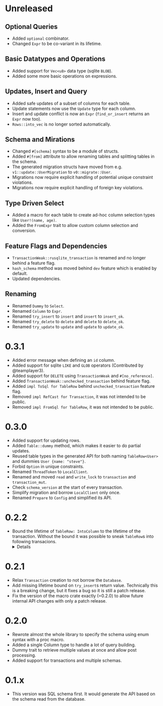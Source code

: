 # Unreleased

## Optional Queries
- Added `optional` combinator.
- Changed `Expr` to be co-variant in its lifetime.

## Basic Datatypes and Operations
- Added support for `Vec<u8>` data type (sqlite `BLOB`).
- Added some more basic operations on expressions.

## Updates, Insert and Query
- Added safe updates of a subset of columns for each table.
- Update statements now use the `Update` type for each column.
- Insert and update conflict is now an `Expr` (`find_or_insert` returns an `Expr` now too).
- `Rows::into_vec` is no longer sorted automatically.

## Schema and Mirations
- Changed `#[schema]` syntax to be a module of structs.
- Added `#[from]` attribute to allow renaming tables and splitting tables in the schema.
- The generated migration structs have moved from e.g. `v1::update::UserMigration` to `v0::migrate::User`.
- Migrations now require explicit handling of potential unique constraint violations.
- Migrations now require explicit handling of foreign key violations.

## Type Driven Select
- Added a macro for each table to create ad-hoc column selection types like `User!(name, age)`.
- Added the `FromExpr` trait to allow custom column selection and conversion.

## Feature Flags and Dependencies
- `TransactionWeak::rusqlite_transaction` is renamed and no longer behind a feature flag.
- `hash_schema` method was moved behind `dev` feature which is enabled by default.
- Updated dependencies.

## Renaming
- Renamed `Dummy` to `Select`.
- Renamed `Column` to `Expr`.
- Renamed `try_insert` to `insert` and `insert` to `insert_ok`.
- Renamed `try_delete` to `delete` and `delete` to `delete_ok`.
- Renamed `try_update` to `update` and `update` to `update_ok`.

# 0.3.1

- Added error message when defining an `id` column.
- Added support for sqlite `LIKE` and `GLOB` operators (Contributed by @teamplayer3).
- Added support for `DELETE` using `TransactionWeak` and `#[no_reference]`.
- Added `TransactionWeak::unchecked_transaction` behind feature flag.
- Added `impl ToSql for TableRow` behind `unchecked_transaction` feature flag.
- Removed `impl RefCast for Transaction`, it was not intended to be public.
- Removed `impl FromSql for TableRow`, it was not intended to be public.

# 0.3.0

- Added support for updating rows.
- Added `Table::dummy` method, which makes it easier to do partial updates.
- Reused table types in the generated API for both naming `TableRow<User>` and dummies `User {name: "steve"}`.
- Forbid `Option` in unique constraints.
- Renamed `ThreadToken` to `LocalClient`.
- Renamed and moved `read` and `write_lock` to `transaction` and `transaction_mut`.
- Check `schema_version` at the start of every transaction.
- Simplify migration and borrow `LocalClient` only once.
- Renamed `Prepare` to `Config` and simplified its API.

# 0.2.2

- Bound the lifetime of `TableRow: IntoColumn` to the lifetime of the transaction. 
Without the bound it was possible to sneak `TableRow`s into following transacions. <details>
`query_one` now checks that its input lives for as long as the transaction.
To make sure that `query_one` still checks that the dummy is "global", the transaction now has an invariant lifetime.
</details>

# 0.2.1

- Relax `Transaction` creation to not borrow the `Database`.
- Add missing lifetime bound on `try_insert`s return value. 
Technically this is a breaking change, but it fixes a bug so it is still a patch release.
- Fix the version of the macro crate exactly (=0.2.0) to allow future internal API changes with only a patch release.

# 0.2.0

- Rewrote almost the whole library to specify the schema using enum syntax with a proc macro.
- Added a single Column type to handle a lot of query building.
- Dummy trait to retrieve multiple values at once and allow post processing.
- Added support for transactions and multiple schemas.

# 0.1.x

- This version was SQL schema first. It would generate the API based on the schema read from the database.
